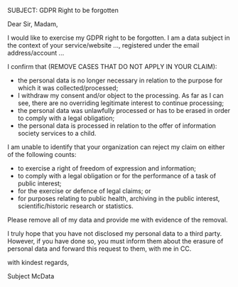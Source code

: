 SUBJECT: GDPR Right to be forgotten

Dear Sir, Madam,

I would like to exercise my GDPR right to be forgotten. I am a data subject in the context of your service/website ..., registered under the email address/account ...

I confirm that (REMOVE CASES THAT DO NOT APPLY IN YOUR CLAIM):
* the personal data is no longer necessary in relation to the purpose for which it was collected/processed;
* I withdraw my consent and/or object to the processing. As far as I can see, there are no overriding legitimate interest to continue processing;
* the personal data was unlawfully processed or has to be erased in order to comply with a legal obligation; 
* the personal data is processed in relation to the offer of information society services to a child. 

I am unable to identify that your organization can reject my claim on either of the following counts:
* to exercise a right of freedom of expression and information;
* to comply with a legal obligation or for the performance of a task of public interest;
* for the exercise or defence of legal claims; or
* for purposes relating to public health, archiving in the public interest, scientific/historic research or statistics.

Please remove all of my data and provide me with evidence of the removal.

I truly hope that you have not disclosed my personal data to a third party. However, if you have done so, you must inform them about the erasure of personal data and forward this request to them, with me in CC.

with kindest regards,

Subject McData
